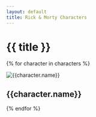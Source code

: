 ```yaml
---
layout: default
title: Rick & Morty Characters
---
```


# {{ title }}

<div class="items">

{% for character in characters %}

<div class="item">

![{{character.name}}]({{character.image}})

## {{character.name}}

</div>

{% endfor %}

</div>
